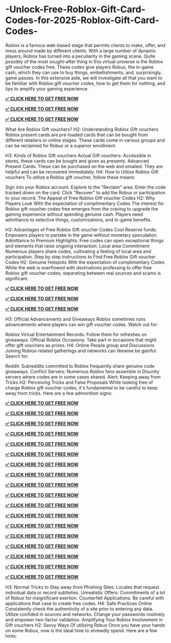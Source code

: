 # -Unlock-Free-Roblox-Gift-Card-Codes-for-2025-Roblox-Gift-Card-Codes-

Roblox is a famous web-based stage that permits clients to make, offer, and mess around made by different clients. With a large number of dynamic players, Roblox has turned into a peculiarity in the gaming scene. Quite possibly of the most sought-after thing in this virtual universe is the Roblox gift voucher codes free. These codes give players Robux, the in-game cash, which they can use to buy things, embellishments, and, surprisingly, game passes. In this extensive aide, we will investigate all that you want to be familiar with Roblox gift voucher codes, how to get them for nothing, and tips to amplify your gaming experience.

**[✅ CLICK HERE TO GET FREE NOW](https://tinyurl.com/dfthhhuglatestroblox)**

**[✅ CLICK HERE TO GET FREE NOW](https://tinyurl.com/dfthhhuglatestroblox)**

**[✅ CLICK HERE TO GET FREE NOW](https://tinyurl.com/dfthhhuglatestroblox)**

What Are Roblox Gift vouchers? H2: Understanding Roblox Gift vouchers Roblox present cards are pre-loaded cards that can be bought from different retailers or online stages. These cards come in various groups and can be reclaimed for Robux or a superior enrollment.

H3: Kinds of Roblox Gift vouchers Actual Gift vouchers: Accessible in stores, these cards can be bought and given as presents. Advanced Present Cards: These can be purchased on the web and emailed. They are helpful and can be recovered immediately. H4: How to Utilize Roblox Gift vouchers To utilize a Roblox gift voucher, follow these means:

Sign into your Roblox account. Explore to the "Reclaim" area. Enter the code tracked down on the card. Click "Recover" to add the Robux or participation to your record. The Appeal of Free Roblox Gift voucher Codes H2: Why Players Look With the expectation of complimentary Codes The interest for Roblox gift voucher codes free emerges from the craving to upgrade the gaming experience without spending genuine cash. Players need admittance to selective things, customizations, and in-game benefits.

H3: Advantages of Free Roblox Gift voucher Codes Cost Reserve funds: Empowers players to partake in the game without monetary speculation. Admittance to Premium Highlights: Free codes can open exceptional things and elements that raise ongoing interaction. Local area Commitment: Numerous players share codes, cultivating a feeling of local area and participation. Step by step instructions to Find Free Roblox Gift voucher Codes H2: Genuine Hotspots With the expectation of complimentary Codes While the web is overflowed with destinations professing to offer free Roblox gift voucher codes, separating between real sources and scams is significant.

**[✅ CLICK HERE TO GET FREE NOW](https://tinyurl.com/dfthhhuglatestroblox)**

**[✅ CLICK HERE TO GET FREE NOW](https://tinyurl.com/dfthhhuglatestroblox)**

**[✅ CLICK HERE TO GET FREE NOW](https://tinyurl.com/dfthhhuglatestroblox)**

H3: Official Advancements and Giveaways Roblox sometimes runs advancements where players can win gift voucher codes. Watch out for:

Roblox Virtual Entertainment Records: Follow them for refreshes on giveaways. Official Roblox Occasions: Take part in occasions that might offer gift vouchers as prizes. H4: Online People group and Discussions Joining Roblox-related gatherings and networks can likewise be gainful. Search for:

Reddit: Subreddits committed to Roblox frequently share genuine code giveaways. Conflict Servers: Numerous Roblox fans assemble in Disunity servers where codes are in some cases shared. Alert: Keeping away from Tricks H2: Perceiving Tricks and False Proposals While looking free of charge Roblox gift voucher codes, it's fundamental to be careful to keep away from tricks. Here are a few admonition signs:


**[✅ CLICK HERE TO GET FREE NOW](https://tinyurl.com/dfthhhuglatestroblox)**

**[✅ CLICK HERE TO GET FREE NOW](https://tinyurl.com/dfthhhuglatestroblox)**

**[✅ CLICK HERE TO GET FREE NOW](https://tinyurl.com/dfthhhuglatestroblox)**


**[✅ CLICK HERE TO GET FREE NOW](https://tinyurl.com/dfthhhuglatestroblox)**

**[✅ CLICK HERE TO GET FREE NOW](https://tinyurl.com/dfthhhuglatestroblox)**

**[✅ CLICK HERE TO GET FREE NOW](https://tinyurl.com/dfthhhuglatestroblox)**


**[✅ CLICK HERE TO GET FREE NOW](https://tinyurl.com/dfthhhuglatestroblox)**

**[✅ CLICK HERE TO GET FREE NOW](https://tinyurl.com/dfthhhuglatestroblox)**

**[✅ CLICK HERE TO GET FREE NOW](https://tinyurl.com/dfthhhuglatestroblox)**



**[✅ CLICK HERE TO GET FREE NOW](https://tinyurl.com/dfthhhuglatestroblox)**

**[✅ CLICK HERE TO GET FREE NOW](https://tinyurl.com/dfthhhuglatestroblox)**

**[✅ CLICK HERE TO GET FREE NOW](https://tinyurl.com/dfthhhuglatestroblox)**




**[✅ CLICK HERE TO GET FREE NOW](https://tinyurl.com/dfthhhuglatestroblox)**

**[✅ CLICK HERE TO GET FREE NOW](https://tinyurl.com/dfthhhuglatestroblox)**

**[✅ CLICK HERE TO GET FREE NOW](https://tinyurl.com/dfthhhuglatestroblox)**



**[✅ CLICK HERE TO GET FREE NOW](https://tinyurl.com/dfthhhuglatestroblox)**

**[✅ CLICK HERE TO GET FREE NOW](https://tinyurl.com/dfthhhuglatestroblox)**

**[✅ CLICK HERE TO GET FREE NOW](https://tinyurl.com/dfthhhuglatestroblox)**



H3: Normal Tricks to Stay away from Phishing Sites: Locales that request individual data or record subtleties. Unrealistic Offers: Commitments of a lot of Robux for insignificant exertion. Counterfeit Applications: Be careful with applications that case to create free codes. H4: Safe Practices Online Consistently check the authenticity of a site prior to entering any data. Utilize confided in sources and networks. Change your passwords routinely and empower two-factor validation. Amplifying Your Roblox Involvement in Gift vouchers H2: Savvy Ways Of utilizing Robux Once you have your hands on some Robux, now is the ideal time to shrewdly spend. Here are a few hints:
